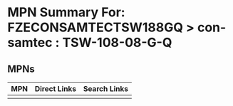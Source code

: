 



# MPN Summary For: FZECONSAMTECTSW188GQ > con-samtec : TSW-108-08-G-Q

## MPNs
  

|MPN|Direct Links|Search Links|
| :--- | :--- | :--- |
||||
